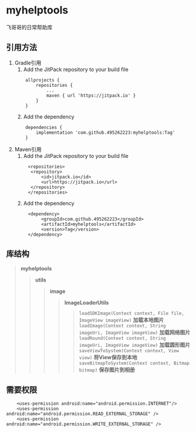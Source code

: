 # myhelptools
飞哥哥的日常帮助库
## 引用方法
1. Gradle引用   
   1. Add the JitPack repository to your build file
    ```
        allprojects {
	        repositories {
	    	    ...
	    	    maven { url 'https://jitpack.io' }
	        }
        }
    ```
   2. Add the dependency 
    ```
        dependencies {
	        implementation 'com.github.495262223:myhelptools:Tag'
	    }
	```
2. Maven引用
   1. Add the JitPack repository to your build file
   ```
	    <repositories>
		 <repository>
		     <id>jitpack.io</id>
		     <url>https://jitpack.io</url>
		 </repository>
	    </repositories>
   ```
   2. Add the dependency
   ```
	    <dependency>
	         <groupId>com.github.495262223</groupId>
	         <artifactId>myhelptools</artifactId>
	         <version>Tag</version>
	    </dependency>
   ```

## 库结构
>**myhelptools**
>>**utils** 
>>>**image**
>>>>**ImageLoaderUtils**
>>>>>`loadSDKImage(Context context, File file, ImageView imageView)` **加载本地图片**<br>
>>>>>`loadImage(Context context, String imageUri, ImageView imageView)` **加载网络图片**<br>
>>>>>`loadRound(Context context, String imageUri, ImageView imageView)` **加载圆形图片**<br>
>>>>>`saveViewToSystem(Context context, View view)` **将View保存到本地**<br>
>>>>>`saveBitmapToSystem(Context context, Bitmap bitmap)` **保存图片到相册**<br>

## 需要权限
```
	<uses-permission android:name="android.permission.INTERNET"/>
	<uses-permission android:name="android.permission.READ_EXTERNAL_STORAGE" />
	<uses-permission android:name="android.permission.WRITE_EXTERNAL_STORAGE" />
```
